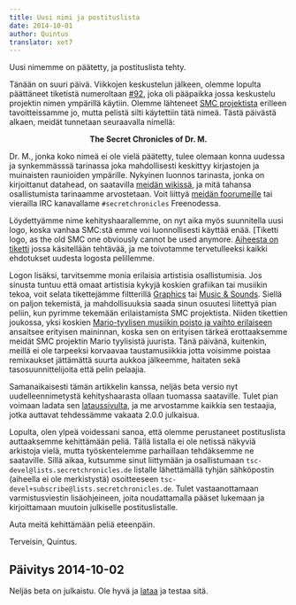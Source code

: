 ```yaml
---
title: Uusi nimi ja postituslista
date: 2014-10-01
author: Quintus
translator: xet7
---
```


Uusi nimemme on päätetty, ja postituslista tehty.

Tänään on suuri päivä. Viikkojen keskustelun jälkeen, olemme lopulta 
päättäneet tiketistä numeroltaan [#92][1], joka oli 
pääpaikka jossa keskustelu projektin nimen ympärillä 
käytiin. Olemme lähteneet [SMC projektista][2] erilleen tavoitteissamme 
jo, mutta pelistä silti käytettiin tätä nimeä. Tästä 
päivästä alkaen, meidät tunnetaan seuraavalla nimellä:

<p style="text-align: center; font-weight: bold">
The Secret Chronicles of Dr. M.
</p>

Dr. M., jonka koko nimeä ei ole vielä päätetty, tulee olemaan 
konna uudessa ja synkemmässsä tarinassa joka mahdollisesti keskittyy
kirjastojen ja muinaisten raunioiden ympärille. Nykyinen luonnos tarinasta, 
jonka on kirjoittanut datahead, on saatavilla [meidän wikissä][3],
ja mitä tahansa osallistumista tarinaamme arvostetaan. Voit liittyä [meidän
foorumeille][4] tai vierailla IRC kanavallame `#secretchronicles` Freenodessa.

Löydettyämme nime kehityshaarallemme, on nyt aika myös suunnitella uusi
logo, koska vanhaa SMC:stä emme voi luonnollisesti käyttää enää. [Tiketti
logo, as the old SMC one obviously cannot be used anymore. [Aiheesta on
tiketti][5] jossa käsitellään tehtävää, ja me toivotamme tervetulleeksi
kaikki ehdotukset uudesta logosta pelillemme.

Logon lisäksi, tarvitsemme monia erilaisia artistisia
osallistumisia. Jos sinusta tuntuu että omaat artistisia kykyjä koskien
grafiikan tai musiikin tekoa, voit selata tikettejämme 
filtterillä [Graphics][6] tai [Music & Sounds][7]. Siellä on paljon tekemistä,
ja mahdollisuuksia saada sinun osuutesi liitettyä pian
peliin, kun pyrimme tekemään erilaistamista SMC projektista. Niiden
tikettien joukossa, yksi koskien [Mario-tyylisen musiikin poisto ja 
vaihto erilaiseen][8] ansaitsee erityisen maininnan, koska sen on erityisen
tärkeä erottaaksemme meidät SMC projektin Mario tyylisistä juurista.
Tänä päivänä, kuitenkin, meillä ei ole tarpeeksi korvaavaa taustamusiikkia
jotta voisimme poistaa remixaukset jättämättä suurta aukkoa jälkeemme,
haitaten sekä tasosuunnittelijoita että pelin pelaajia.

Samanaikaisesti tämän artikkelin kanssa, neljäs beta versio nyt
uudelleennimetystä kehityshaarasta ollaan tuomassa saataville.
Tulet pian voimaan ladata sen [lataussivulta][9], ja me arvostamme kaikkia
sen testaajia, jotka auttavat tehdessämme vakaata 2.0.0 julkaisua.

Lopulta, olen ylpeä voidessani sanoa, että olemme perustaneet postituslista auttaaksemme 
kehittämään peliä. Tällä listalla ei ole netissä näkyviä arkistoja vielä, 
mutta työskentelemme parhaillaan tehdäksemme ne saataville. Sillä aikaa, kutsumme sinut 
liittymään ja osallistumaan `tsc-devel@lists.secretchronicles.de` listalle 
lähettämällä tyhjän sähköpostin (aiheella ei ole merkistystä) osoitteeseen 
`tsc-devel+subscribe@lists.secretchronicles.de`. Tulet vastaanottamaan 
varmistusviestin lisäohjeineen, joita noudattamalla pääset 
lukemaan ja kirjoittamaan muutoin julkiselle postituslistalle.

Auta meitä kehittämään peliä eteenpäin.

Terveisin,
Quintus.

Päivitys 2014-10-02
-----------------

Neljäs beta on julkaistu. Ole hyvä ja [lataa][9] ja testaa sitä.

[1]: https://github.com/Secretchronicles/TSC/issues/92
[2]: http://secretmaryo.org
[3]: http://wiki.secretchronicles.de/Story%20Development%20Document%20-%20Version%202
[4]: http://forum.secretchronicles.de
[5]: https://github.com/Secretchronicles/TSC/issues/203
[6]: https://github.com/Secretchronicles/TSC/issues?q=is%3Aopen+is%3Aissue+label%3AGraphics
[7]: https://github.com/Secretchronicles/TSC/issues?q=is%3Aopen+is%3Aissue+label%3A%22Music+%26+Sounds%22
[8]: https://github.com/Secretchronicles/TSC/issues/103
[9]: /fi/download/
